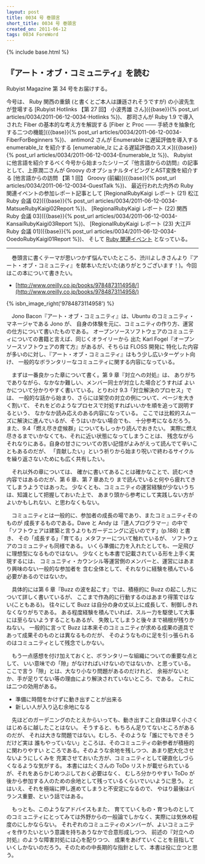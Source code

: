 ```yaml
---
layout: post
title: 0034 号 巻頭言
short_title: 0034 号 巻頭言
created_on: 2011-06-12
tags: 0034 ForeWord
---
```

{% include base.html %}


## 『アート・オブ・コミュニティ』を読む

Rubyist Magazine 第 34 号をお届けする。

今号は、
Ruby 関西の重鎮 (と書くとご本人は謙遜されそうですが) の小波先生が登場する
[Rubyist Hotlinks 【第 27 回】 小波秀雄 さん]({{base}}{% post_url articles/0034/2011-06-12-0034-Hotlinks %})、
郡司さんが Ruby 1.9 で導入された Fiber の基本的な考え方を解説する
[Fiber と Proc ―― 手続きを抽象化する二つの機能]({{base}}{% post_url articles/0034/2011-06-12-0034-FiberForBeginners %})、
antimon2 さんが Enumerable に遅延評価を導入する enumerable_lz を紹介する
[enumerable_lz による遅延評価のススメ]({{base}}{% post_url articles/0034/2011-06-12-0034-Enumerable_lz %})、
Rubyist に他言語を紹介するべく今号から始まったシリーズ『他言語からの訪問』の記事として、上原潤二さんが Groovy のオプショナルタイピングとAST変換を紹介する
[他言語からの訪問 【第 1 回】 Groovy (前編)]({{base}}{% post_url articles/0034/2011-06-12-0034-GuestTalk %})、
最近行われた内外の Ruby 関連イベントの参加レポート記事として
[RegionalRubyKaigi レポート (21) 松江 Ruby 会議 02]({{base}}{% post_url articles/0034/2011-06-12-0034-MatsueRubyKaigi02Report %})、
[RegionalRubyKaigi レポート (22) 関西 Ruby 会議 03]({{base}}{% post_url articles/0034/2011-06-12-0034-KansaiRubyKaigi03Report %})、
[RegionalRubyKaigi レポート (23) 大江戸 Ruby 会議 01]({{base}}{% post_url articles/0034/2011-06-12-0034-OoedoRubyKaigi01Report %})、
そして
[Ruby 関連イベント](http://jp.rubyist.net/?RubyEventCheck)
となっている。

----

　巻頭言に書くテーマが思いつかず悩んでいたところ、渋川よしきさんより『アート・オブ・コミュニティ』を献本いただいた(ありがとうございます！)。今回はこの本について書きたい。

* [http://www.oreilly.co.jp/books/9784873114958/](http://www.oreilly.co.jp/books/9784873114958/)

{% isbn_image_right('9784873114958') %}

　Jono Bacon『アート・オブ・コミュニティ』は、Ubuntu のコミュニティ・マネージャである Jono が、
自身の体験を元に、コミュニティの作り方、運営の仕方について書いたものである。
オープンソースソフトウェアのコミュニティについての書籍と言えば、同じくオライリーから
出た Karl Fogel『オープンソースソフトウェアの育て方』があるが、そちらは FLOSS 開発に
特化した内容が多いのに対し、『アート・オブ・コミュニティ』はもう少し広いターゲット向け、
一般的なボランタリーなコミュニティに関する内容になっている。

　まずは一番良かった章について書く。第 9 章『対立への対処』は、
ありがちでありながら、なかなか難しい、メンバー同士が対立した場合どうすれば
よいかについて分かりやすく書いている。とりわけ 9.3「対立解決のプロセス」では、
一般的な話から始まり、さらには架空の対立の例について、ページを大きく割いて、
それをどのようなプロセスで対処すればいいかを順を追って説明するという、
なかなか読み応えのある内容になっている。
ここでは比較的スムーズに解決に進んでいるが、そうはいかない場合でも、
十分参考になるだろう。
また、9.4「燃え尽き症候群」についてもしっかり読んでおきたい。
実際に燃え尽きるまでいかなくても、それに近い状態になってしまうことは、
残念ながらそれなりにある。自身の甘さについての苦い記憶がよみがえって読んでて辛いこともあるのだが、
「貢献したい」という祈りから始まり呪いで終わるサイクルを繰り返さないためにも広く共有したい。

　それ以外の章については、
確かに書いてあることは確かなことで、読むべき内容ではあるのだが、第 6 章、第 7 章あたり
まで読んでいると何やら疲れてきてしまうようではあった。
少なくとも、コミュニティの運営経験が少ないうちは、知識として把握しておいた上で、
あまり頭から参考にして実践しない方がよいかもしれない、と思わなくもない。

　コミュニティとは一般的に、参加者の成長の場であり、またコミュニティそのものが
成長するものである。Dave と Andy は『達人プログラマー』の中で
「ソフトウェアは建築と言うよりもガーデニングに近いのです」(p.188) と書き、
その「成長する」「育てる」メタファーについて触れているが、
ソフトウェアのコミュニティも同様である。
いくら準備に力を入れたとしても、一足飛びに理想型になるものではない。
少なくとも本書で記載されている形を上手く実現するには、
コミュニティ・カウンシル等運営側のメンバーと、運営にはあまり興味のない一般的な参加者を
含む全体として、それなりに経験を積んでいる必要があるのではないか。

　具体的には第 6 章『Buzz の波を起こす』では、積極的に Buzz の起こし方について詳しく書いているが、
ここまで作為的に行動するのはあまり得策ではない(こともある)。
往々にして Buzz は自分の身の丈以上に成長して、制御しきれなくなりがちである。
ある程度経験を積んでいれば、スルー力を駆使して大事には至らないようすることもあるが、
失敗してしまうと後々まで禍根が残りかねない。
一般的に言って Buzz は本来そのコミュニティが求める成果の道具であって成果そのものとは異なるものだが、
そのようなものに足を引っ張られるのはコミュニティとして残念でしかない。

　もう一点感想を付け加えておくと、ボランタリーな組織についての重要な点として、
いい意味での「隙」がなければいけないのではないか、と思っている。
ここで言う「隙」とは、大なり小なり問題があるのだけれど、
余裕がないとか、手が足りてない等の理由により解決されていないところ、である。
これには二つの効用がある。

* 準備に時間をかけずに動き出すことが出来る
* 新しい人が入り込む余地になる


　先ほどのガーデニングのたとえからいっても、動き出すこと自体は早く小さくはじめるに越したことはない。
そうすると、もちろん足りてないところがあるのだが、
それは大きな問題ではない。むしろ、そのような「誰にでもできそうだけど実は
誰もやっていない」ところは、そのコミュニティの新参者が積極的に関わりやすい
ところである。そのような余地を残しつつ、あまり肥大化させないようにしくみを
充実させておいた方が、コミュニティとして硬直化しづらくなるような気がする。
本書にはたくさんの ToDo リストが載せられているが、それをあらかじめつぶしておく必要はなく、
むしろ分かりやすい ToDo が後から参加する人のための余地として残っているくらいでいいように思う。
とはいえ、それを極端に押し進めてしまうと不安定になるので、
やはり最後はバランス重要、という話ではある。

　もっとも、このようなアドバイスもまた、
育てていくもの・育つものとしてのコミュニティにとってみては外野からの一般論でしかなく、実際には気休め程度のにしかならない。
それぞれのコミュニティのメンバーが、よいコミュニティを作りたいという意識を持ちあうなかで合意形成しつつ、
前述の『対立への対処』のような障害対処には心を配りつつ、
成果をあげていくことを目指していくしかないのだろう。そのための中長期的な指針として、本書は役に立つと思う。


